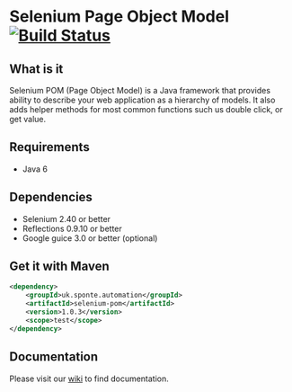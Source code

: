 # Selenium Page Object Model [![Build Status](https://travis-ci.org/sponte/selenium-pom.svg?branch=develop)](https://travis-ci.org/sponte/selenium-pom)

## What is it

Selenium POM (Page Object Model) is a Java framework that provides ability to describe your web application as a hierarchy of models. It also adds helper methods for most common functions such us double click, or get value.

## Requirements
* Java  6

## Dependencies
* Selenium 2.40 or better
* Reflections 0.9.10 or better
* Google guice 3.0 or better (optional)

## Get it with Maven
```xml
<dependency>
    <groupId>uk.sponte.automation</groupId>
    <artifactId>selenium-pom</artifactId>
    <version>1.0.3</version>
    <scope>test</scope>
</dependency>
```

## Documentation
Please visit our [wiki](https://github.com/sponte/selenium-pom/wiki) to find documentation.

